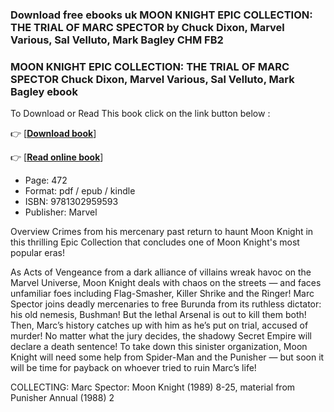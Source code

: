 ### Download free ebooks uk MOON KNIGHT EPIC COLLECTION: THE TRIAL OF MARC SPECTOR by Chuck Dixon, Marvel Various, Sal Velluto, Mark Bagley CHM FB2



### MOON KNIGHT EPIC COLLECTION: THE TRIAL OF MARC SPECTOR Chuck Dixon, Marvel Various, Sal Velluto, Mark Bagley ebook

To Download or Read This book click on the link button below :

👉  [**[Download book](http://filesbooks.info/download.php?group=book&from=github.com&id=716786&lnk=1060 "Download book")**]

👉  [**[Read online book](http://filesbooks.info/download.php?group=book&from=github.com&id=716786&lnk=1060 "Read online book")**]





* Page: 472
* Format: pdf / epub / kindle
* ISBN: 9781302959593
* Publisher: Marvel





Overview
Crimes from his mercenary past return to haunt Moon Knight in this thrilling Epic Collection that concludes one of Moon Knight&#039;s most popular eras!
 
 As Acts of Vengeance from a dark alliance of villains wreak havoc on the Marvel Universe, Moon Knight deals with chaos on the streets — and faces unfamiliar foes including Flag-Smasher, Killer Shrike and the Ringer! Marc Spector joins deadly mercenaries to free Burunda from its ruthless dictator: his old nemesis, Bushman! But the lethal Arsenal is out to kill them both! Then, Marc’s history catches up with him as he’s put on trial, accused of murder! No matter what the jury decides, the shadowy Secret Empire will declare a death sentence! To take down this sinister organization, Moon Knight will need some help from Spider-Man and the Punisher — but soon it will be time for payback on whoever tried to ruin Marc’s life!
 
 COLLECTING: Marc Spector: Moon Knight (1989) 8-25, material from Punisher Annual (1988) 2



